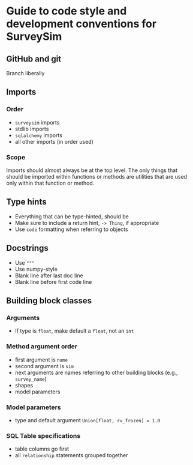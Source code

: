 # Guide to code style and development conventions for SurveySim

## GitHub and git

Branch liberally

## Imports

### Order

- `surveysim` imports
- stdlib imports
- `sqlalchemy` imports
- all other imports (in order used)

### Scope

Imports should almost always be at the top level. The only things that should be imported within functions or methods are utilities that are used only within that function or method.

## Type hints

- Everything that can be type-hinted, should be
- Make sure to include a return hint, `-> Thing`, if appropriate
- Use `code` formatting when referring to objects

## Docstrings

- Use `"""`
- Use numpy-style
- Blank line after last doc line
- Blank line before first code line

## Building block classes

### Arguments

- If type is `float`, make default a `float`, not an `int`

### Method argument order

- first argument is `name`
- second argument is `sim`
- next arguments are names referring to other building blocks (e.g., `survey_name`)
- shapes
- model parameters

### Model parameters

- type and default argument `Union[float, rv_frozen] = 1.0`

### SQL Table specifications

- table columns go first
- all `relationship` statements grouped together

